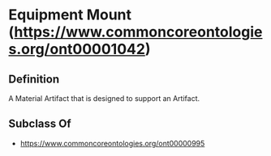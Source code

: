 # Equipment Mount (https://www.commoncoreontologies.org/ont00001042)

## Definition
A Material Artifact that is designed to support an Artifact.

## Subclass Of
- https://www.commoncoreontologies.org/ont00000995

